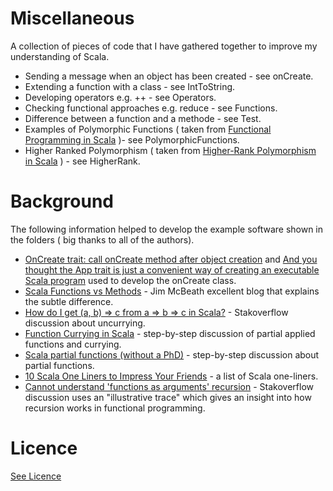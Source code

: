 # Miscellaneous


A collection of pieces of code that I have gathered together to improve my understanding of Scala.

* Sending a message when an object has been created - see onCreate.
* Extending a function with a class - see IntToString.
* Developing operators e.g. ++ - see Operators.
* Checking functional approaches e.g. reduce - see Functions.
* Difference between a function and a methode - see Test.
* Examples of Polymorphic Functions ( taken from [Functional Programming in Scala](http://www.manning.com/bjarnason/) )- see PolymorphicFunctions.
* Higher Ranked Polymorphism ( taken from [Higher-Rank Polymorphism in Scala](https://apocalisp.wordpress.com/2010/07/02/higher-rank-polymorphism-in-scala/) ) - see HigherRank.


# Background

The following information helped to develop the example software shown in the folders ( big thanks to all of the 
authors).

* [OnCreate trait: call onCreate method after object creation](https://issues.scala-lang.org/browse/SI-4330) and 
[And you thought the App trait is just a convenient way of creating an executable Scala program](http://blog.knoldus.com/2014/10/05/app-trait-with-delayedinit/)
used to develop the onCreate class.
* [Scala Functions vs Methods](http://jim-mcbeath.blogspot.co.uk/2009/05/scala-functions-vs-methods.html) - Jim McBeath excellent blog that explains the subtle difference.
* [How do I get (a, b) => c from a => b => c in Scala?](http://stackoverflow.com/questions/3456864/how-do-i-get-a-b-c-from-a-b-c-in-scala) - Stakoverflow discussion about uncurrying.
* [Function Currying in Scala](http://www.codecommit.com/blog/scala/function-currying-in-scala) - step-by-step discussion of partial applied functions and currying.
* [Scala partial functions (without a PhD)](http://blog.bruchez.name/2011/10/scala-partial-functions-without-phd.html) - step-by-step discussion about partial functions.
* [10 Scala One Liners to Impress Your Friends](https://mkaz.com/2011/05/31/10-scala-one-liners-to-impress-your-friends/) -  a list of Scala one-liners.
* [Cannot understand 'functions as arguments' recursion](http://stackoverflow.com/questions/14636502/cannot-understand-functions-as-arguments-recursion) - Stakoverflow discussion uses an "illustrative trace" which gives an insight into 
how recursion works in functional programming.

# Licence

[See Licence](/LICENSE)










